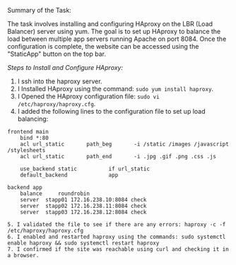 Summary of the Task:

The task involves installing and configuring HAproxy on the LBR (Load Balancer) server using yum. The goal is to set up HAproxy to balance the load between multiple app servers running Apache on port 8084. Once the configuration is complete, the website can be accessed using the "StaticApp" button on the top bar.

*Steps to Install and Configure HAproxy:*

1. I ssh into the haproxy server.
2. I Installed HAproxy using the command: `sudo yum install haproxy`.
3. I Opened the HAproxy configuration file: `sudo vi /etc/haproxy/haproxy.cfg`.
4. I added the following lines to the configuration file to set up load balancing:

```haproxy
frontend main
    bind *:80
    acl url_static       path_beg       -i /static /images /javascript /stylesheets
    acl url_static       path_end       -i .jpg .gif .png .css .js

    use_backend static          if url_static
    default_backend             app

backend app
    balance     roundrobin
    server  stapp01 172.16.238.10:8084 check
    server  stapp02 172.16.238.11:8084 check
    server  stapp03 172.16.238.12:8084 check

5. I validated the file to see if there are any errors: haproxy -c -f /etc/haproxy/haproxy.cfg
6. I enabled and restarted haproxy using the commands: sudo systemctl enable haproxy && sudo systemctl restart haproxy
7. I confirmed if the site was reachable using curl and checking it in a browser. 
